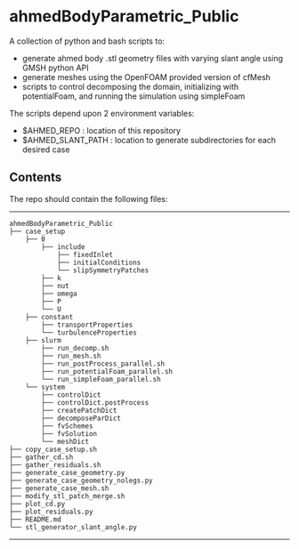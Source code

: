 # ahmedBodyParametric_Public
A collection of python and bash scripts to:
- generate ahmed body .stl geometry files with varying slant angle using GMSH python API
- generate meshes using the OpenFOAM provided version of cfMesh
- scripts to control decomposing the domain, initializing with potentialFoam, and running the simulation using simpleFoam 

The scripts depend upon 2 environment variables:
- $AHMED_REPO : location of this repository
- $AHMED_SLANT_PATH : location to generate subdirectories for each desired case

Contents
----------------

The repo should contain the following files:  

-----------------------------------
    ahmedBodyParametric_Public
    ├── case_setup
        ├── 0
            ├── include
                ├── fixedInlet
                ├── initialConditions
                └── slipSymmetryPatches
            ├── k
            ├── nut
            ├── omega
            ├── P
            └── U
        ├── constant
            ├── transportProperties
            └── turbulenceProperties
        ├── slurm
            ├── run_decomp.sh
            ├── run_mesh.sh
            ├── run_postProcess_parallel.sh
            ├── run_potentialFoam_parallel.sh
            └── run_simpleFoam_parallel.sh
        └── system
            ├── controlDict
            ├── controlDict.postProcess
            ├── createPatchDict
            ├── decomposeParDict
            ├── fvSchemes
            ├── fvSolution
            └── meshDict
    ├── copy_case_setup.sh
    ├── gather_cd.sh
    ├── gather_residuals.sh
    ├── generate_case_geometry.py
    ├── generate_case_geometry_nolegs.py
    ├── generate_case_mesh.sh
    ├── modify_stl_patch_merge.sh
    ├── plot_cd.py
    ├── plot_residuals.py
    ├── README.md
    └── stl_generator_slant_angle.py
-----------------------------------
